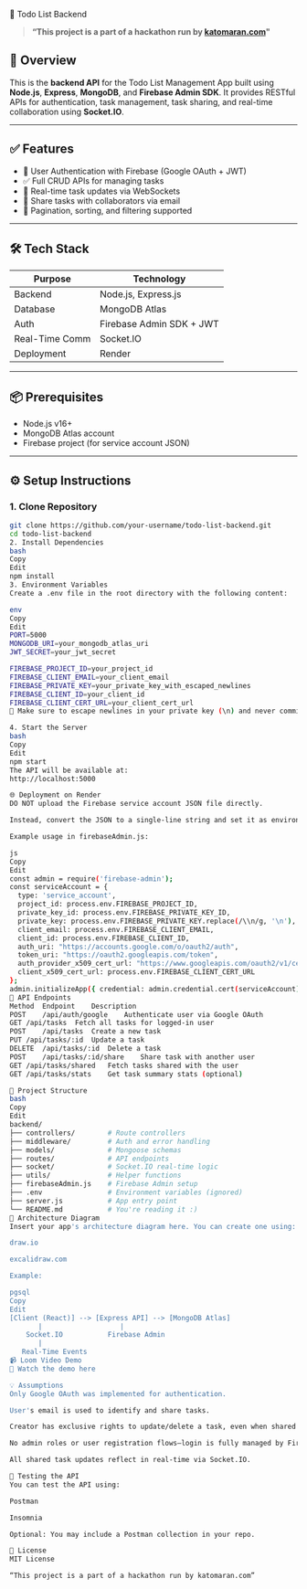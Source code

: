 🚀 Todo List Backend

> **“This project is a part of a hackathon run by [katomaran.com](https://www.katomaran.com)"**

## 🧾 Overview

This is the **backend API** for the Todo List Management App built using **Node.js**, **Express**, **MongoDB**, and **Firebase Admin SDK**. It provides RESTful APIs for authentication, task management, task sharing, and real-time collaboration using **Socket.IO**.

---

## ✅ Features

- 🔐 User Authentication with Firebase (Google OAuth + JWT)
- ✅ Full CRUD APIs for managing tasks
- 🔄 Real-time task updates via WebSockets
- 👥 Share tasks with collaborators via email
- 🧠 Pagination, sorting, and filtering supported

---

## 🛠️ Tech Stack

| Purpose        | Technology               |
|----------------|---------------------------|
| Backend        | Node.js, Express.js        |
| Database       | MongoDB Atlas              |
| Auth           | Firebase Admin SDK + JWT   |
| Real-Time Comm | Socket.IO                  |
| Deployment     | Render                     |

---

## 📦 Prerequisites

- Node.js v16+
- MongoDB Atlas account
- Firebase project (for service account JSON)

---

## ⚙️ Setup Instructions

### 1. Clone Repository

```bash
git clone https://github.com/your-username/todo-list-backend.git
cd todo-list-backend
2. Install Dependencies
bash
Copy
Edit
npm install
3. Environment Variables
Create a .env file in the root directory with the following content:

env
Copy
Edit
PORT=5000
MONGODB_URI=your_mongodb_atlas_uri
JWT_SECRET=your_jwt_secret

FIREBASE_PROJECT_ID=your_project_id
FIREBASE_CLIENT_EMAIL=your_client_email
FIREBASE_PRIVATE_KEY=your_private_key_with_escaped_newlines
FIREBASE_CLIENT_ID=your_client_id
FIREBASE_CLIENT_CERT_URL=your_client_cert_url
🔐 Make sure to escape newlines in your private key (\n) and never commit the .env file.

4. Start the Server
bash
Copy
Edit
npm start
The API will be available at:
http://localhost:5000

🌐 Deployment on Render
DO NOT upload the Firebase service account JSON file directly.

Instead, convert the JSON to a single-line string and set it as environment variables in your Render dashboard.

Example usage in firebaseAdmin.js:

js
Copy
Edit
const admin = require('firebase-admin');
const serviceAccount = {
  type: 'service_account',
  project_id: process.env.FIREBASE_PROJECT_ID,
  private_key_id: process.env.FIREBASE_PRIVATE_KEY_ID,
  private_key: process.env.FIREBASE_PRIVATE_KEY.replace(/\\n/g, '\n'),
  client_email: process.env.FIREBASE_CLIENT_EMAIL,
  client_id: process.env.FIREBASE_CLIENT_ID,
  auth_uri: "https://accounts.google.com/o/oauth2/auth",
  token_uri: "https://oauth2.googleapis.com/token",
  auth_provider_x509_cert_url: "https://www.googleapis.com/oauth2/v1/certs",
  client_x509_cert_url: process.env.FIREBASE_CLIENT_CERT_URL
};
admin.initializeApp({ credential: admin.credential.cert(serviceAccount) });
🔌 API Endpoints
Method	Endpoint	Description
POST	/api/auth/google	Authenticate user via Google OAuth
GET	/api/tasks	Fetch all tasks for logged-in user
POST	/api/tasks	Create a new task
PUT	/api/tasks/:id	Update a task
DELETE	/api/tasks/:id	Delete a task
POST	/api/tasks/:id/share	Share task with another user
GET	/api/tasks/shared	Fetch tasks shared with the user
GET	/api/tasks/stats	Get task summary stats (optional)

📁 Project Structure
bash
Copy
Edit
backend/
├── controllers/        # Route controllers
├── middleware/         # Auth and error handling
├── models/             # Mongoose schemas
├── routes/             # API endpoints
├── socket/             # Socket.IO real-time logic
├── utils/              # Helper functions
├── firebaseAdmin.js    # Firebase Admin setup
├── .env                # Environment variables (ignored)
├── server.js           # App entry point
└── README.md           # You're reading it :)
🧠 Architecture Diagram
Insert your app's architecture diagram here. You can create one using:

draw.io

excalidraw.com

Example:

pgsql
Copy
Edit
[Client (React)] --> [Express API] --> [MongoDB Atlas]
       |                   |
    Socket.IO           Firebase Admin
       |
   Real-Time Events
📹 Loom Video Demo
🎥 Watch the demo here

💡 Assumptions
Only Google OAuth was implemented for authentication.

User's email is used to identify and share tasks.

Creator has exclusive rights to update/delete a task, even when shared.

No admin roles or user registration flows—login is fully managed by Firebase.

All shared task updates reflect in real-time via Socket.IO.

🧪 Testing the API
You can test the API using:

Postman

Insomnia

Optional: You may include a Postman collection in your repo.

📄 License
MIT License

“This project is a part of a hackathon run by katomaran.com”
